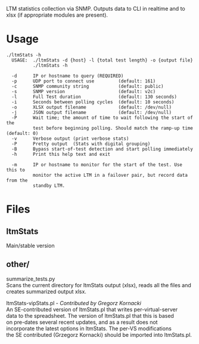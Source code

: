 LTM statistics collection via SNMP. Outputs data to CLI in realtime and to xlsx (if appropriate modules are present).

# Usage 
```
./ltmStats -h   
  USAGE:  ./ltmStats -d {host} -l {total test length} -o {output file}   
          ./ltmStats -h   

  -d      IP or hostname to query (REQUIRED)   
  -p      UDP port to connect use         (default: 161)   
  -c      SNMP community string           (default: public)   
  -s      SNMP version                    (default: v2c)   
  -l      Full Test duration              (default: 130 seconds)   
  -i      Seconds between polling cycles  (default: 10 seconds)   
  -o      XLSX output filename            (default: /dev/null)   
  -j      JSON output filename            (default: /dev/null)   
  -P      Wait time; the amount of time to wait following the start of the   
          test before beginning polling. Should match the ramp-up time (default: 0)   
  -v      Verbose output (print verbose stats)   
  -P      Pretty output  (Stats with digital grouping)   
  -B      Bypass start-of-test detection and start polling immediately   
  -h      Print this help text and exit   

  -m      IP or hostname to monitor for the start of the test. Use this to   
          monitor the active LTM in a failover pair, but record data from the   
          standby LTM.   
```


# Files

## ltmStats
  Main/stable version

## other/
  summarize_tests.py  
  Scans the current directory for ltmStats output (xlsx), reads all the files and 
  creates summarized output xlsx.

  ltmStats-vipStats.pl - *Contributed by Gregorz Kornacki*   
  An SE-contributed version of ltmStats.pl that writes per-virtual-server   
  data to the spreadsheet. The version of ltmStats.pl that this is based  
  on pre-dates several recent updates, and as a result does not   
  incorporate the latest options in ltmStats. The per-VS modifications  
  the SE contributed (Grzegorz Kornacki) should be imported into ltmStats.pl.  

